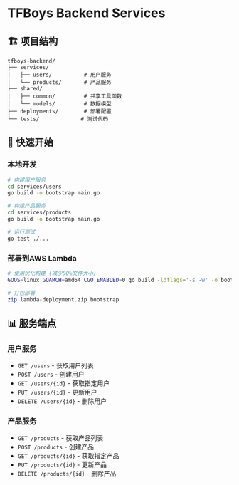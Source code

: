 # TFBoys Backend Services

## 🏗️ 项目结构
```
tfboys-backend/
├── services/
│   ├── users/          # 用户服务
│   └── products/       # 产品服务
├── shared/
│   ├── common/         # 共享工具函数
│   └── models/         # 数据模型
├── deployments/        # 部署配置
└── tests/             # 测试代码
```

## 🚀 快速开始

### 本地开发
```bash
# 构建用户服务
cd services/users
go build -o bootstrap main.go

# 构建产品服务  
cd services/products
go build -o bootstrap main.go

# 运行测试
go test ./...
```

### 部署到AWS Lambda
```bash
# 使用优化构建 (减少50%文件大小)
GOOS=linux GOARCH=amd64 CGO_ENABLED=0 go build -ldflags='-s -w' -o bootstrap main.go

# 打包部署
zip lambda-deployment.zip bootstrap
```

## 📊 服务端点

### 用户服务
- `GET /users` - 获取用户列表
- `POST /users` - 创建用户
- `GET /users/{id}` - 获取指定用户
- `PUT /users/{id}` - 更新用户
- `DELETE /users/{id}` - 删除用户

### 产品服务  
- `GET /products` - 获取产品列表
- `POST /products` - 创建产品
- `GET /products/{id}` - 获取指定产品
- `PUT /products/{id}` - 更新产品
- `DELETE /products/{id}` - 删除产品
